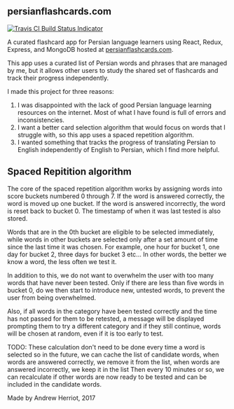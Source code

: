 ## persianflashcards.com

[![Travis CI Build Status Indicator](https://travis-ci.org/aherriot/persian.svg?branch=master "tranvis")](https://travis-ci.org/aherriot/persian)

A curated flashcard app for Persian language learners using React, Redux,
Express, and MongoDB hosted at
[persianflashcards.com](https://www.persianflashcards.com).

This app uses a curated list of Persian words and phrases that are managed by
me, but it allows other users to study the shared set of flashcards and track
their progress independently.

I made this project for three reasons:

1. I was disappointed with the lack of good Persian language learning resources
   on the internet. Most of what I have found is full of errors and
   inconsistencies.
2. I want a better card selection algorithm that would focus on words that I
   struggle with, so this app uses a spaced repetition algorithm.
3. I wanted something that tracks the progress of translating Persian to English
   independently of English to Persian, which I find more helpful.

## Spaced Repitition algorithm

The core of the spaced repetition algorithm works by assigning words into score
buckets numbered 0 through 7. If the word is answered correctly, the word is
moved up one bucket. If the word is answered incorrectly, the word is reset back
to bucket 0. The timestamp of when it was last tested is also stored.

Words that are in the 0th bucket are eligible to be selected immediately, while
words in other buckets are selected only after a set amount of time since the
last time it was chosen. For example, one hour for bucket 1, one day for bucket
2, three days for bucket 3 etc... In other words, the better we know a word, the
less often we test it.

In addition to this, we do not want to overwhelm the user with too many words
that have never been tested. Only if there are less than five words in bucket 0,
do we then start to introduce new, untested words, to prevent the user from
being overwhelmed.

Also, if all words in the category have been tested correctly and the time has
not passed for them to be retested, a message will be displayed prompting them
to try a different category and if they still continue, words will be chosen at
random, even if it is too early to test.

TODO: These calculation don't need to be done every time a word is selected so
in the future, we can cache the list of candidate words, when words are answered
correctly, we remove it from the list, when words are answered incorrectly, we
keep it in the list Then every 10 minutes or so, we can recalculate if other
words are now ready to be tested and can be included in the candidate words.

Made by Andrew Herriot, 2017
